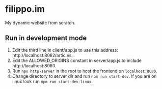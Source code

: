 # filippo.im

My dynamic website from scratch.

## Run in development mode

1. Edit the third line in client/app.js to use this address: http://localhost:8082/articles.
2. Edit the ALLOWED_ORIGINS constant in server/app.js to include http://localhost:8080.
3. Run `npx http-server` in the root to host the frontend on `localhost:8080`.
4. Change directory to server dir and run `npm run start-dev`. If you are on linux look run `npm run start-dev-linux`.
